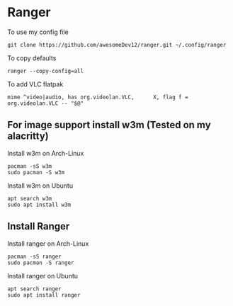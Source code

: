 # Ranger


To use my config file
```
git clone https://github.com/awesomeDev12/ranger.git ~/.config/ranger
```

To copy defaults
```
ranger --copy-config=all
```

To add VLC flatpak 
```
mime ^video|audio, has org.videolan.VLC,      X, flag f = org.videolan.VLC -- "$@"
```

## For image support install w3m (Tested on my alacritty)

Install w3m on Arch-Linux
```
pacman -sS w3m
sudo pacman -S w3m
```

Install w3m on Ubuntu
```
apt search w3m
sudo apt install w3m
```

## Install Ranger

Install ranger on Arch-Linux
```
pacman -sS ranger
sudo pacman -S ranger
```

Install ranger on Ubuntu
```
apt search ranger
sudo apt install ranger
```
